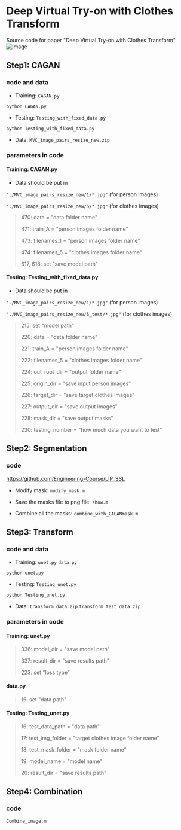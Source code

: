# Deep Virtual Try-on with Clothes Transform
Source code for paper "Deep Virtual Try-on with Clothes Transform"
![image](https://github.com/b01902041/Deep-Virtual-Try-on-with-Clothes-Transform/blob/master/readme_img/introduction.png)
## Step1: CAGAN ##

### code and data ###
* Training:  `CAGAN.py`
```
python CAGAN.py
```
* Testing: `Testing_with_fixed_data.py`
```
python Testing_with_fixed_data.py
```
* Data: `MVC_image_pairs_resize_new.zip`

### parameters in code ###

#### Training: CAGAN.py

* Data should be put in

`"./MVC_image_pairs_resize_new/1/*.jpg"` (for person images)

`"./MVC_image_pairs_resize_new/5/*.jpg"` (for clothes images)

> 470: data = "data folder name"
>
> 471: train_A = "person images folder name"
>
> 473: filenames_1 = "person images folder name"
>
> 474: filenames_5 = "clothes images folder name"
>
> 617, 618: set "save model path" 

#### Testing: Testing_with_fixed_data.py

* Data should be put in

`"./MVC_image_pairs_resize_new/1/*.jpg"` (for person images)

`"./MVC_image_pairs_resize_new/5_test/*.jpg"` (for clothes images)

>215: set "model path"
>
>220: data = "data folder name"
>
>221: train_A = "person images folder name"
>
>222: filenames_5 = "clothes images folder name"
>
>224: out_root_dir = "output folder name"
>
>225: origin_dir = "save input person images"
>
>226: target_dir = "save target clothes images"
>
>227: output_dir = "save output images"
>
>228: mask_dir = "save output masks"
>
>230: testing_number = "how much data you want to test"


## Step2: Segmentation ##

### code ###
https://github.com/Engineering-Course/LIP_SSL

* Modify mask: `modify_mask.m`

* Save the masks file to png file: `show.m`

* Combine all the masks: `combine_with_CAGANmask.m`


## Step3: Transform ##

### code and data ###

* Training: `unet.py` `data.py`
```
python unet.py
```

* Testing: `Testing_unet.py`
```
python Testing_unet.py
```
* Data: `transform_data.zip` `transform_test_data.zip`

### parameters in code ###
#### Training: unet.py

>336: model_dir = "save model path"
>
>337: result_dir = "save results path"
>
>223: set "loss type"

#### data.py

>15: set "data path"


#### Testing: Testing_unet.py

>16: test_data_path = "data path"
>
>17: test_img_folder = "target clothes image folder name"
>
>18: test_mask_folder = "mask folder name"
>
>19: model_name = "model name"
>
>20: result_dir = "save results path"


## Step4: Combination ##

### code ###
`Combine_image.m`
